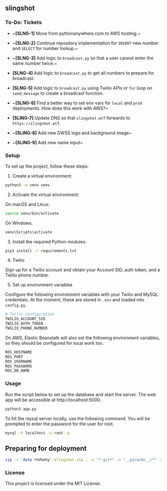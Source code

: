 ## slingshot

### To-Do: Tickets 

- ~**[SLNG-1]** Move from pythonanywhere.com to AWS hosting.~

- ~**[SLNG-2]** Continue repository implementation for `INSERT` new number and `SELECT` for number lookup.~

- ~**[SLNG-3]** Add logic to `broadcast.py` so that a user cannot enter the same number twice.~

- **[SLNG-4]** Add logic to `broadcast.py` to get all numbers to prepare for broadcast. 

- **[SLNG-5]** Add logic to `broadcast.py` using Twilio APIs or `for` loop on `send_message` to create a broadcast function.

- ~**[SLNG-6]** Find a better way to set env vars for `local` and `prod` deployments. How does this work with AWS?~

- **[SLING-7]** Update DNS so that `slingshot.wtf` forwards to `https://slingshot.wtf`. 

- ~**[SLING-8]** Add new DWSS logo and background image~

- ~**[SLING-9]** Add new name input~


### Setup
To set up the project, follow these steps:

1. Create a virtual environment:

```zsh
python3 -m venv venv
```

2. Activate the virtual environment:

On macOS and Linux:
```zsh
source venv/bin/activate
```

On Windows:
```zsh
venv\Scripts\activate
```

3. Install the required Python modules:

```zsh
pip3 install -r requirements.txt
```

4. Twilio 

Sign up for a Twilio account and obtain your Account SID, auth token, and a Twilio phone number.

5. Set up environment variables

Configure the following environment variables with your Twilio and MySQL credentials. At the moment, these are stored in `.env` and loaded into `config.py`. 

```python
# Twilio configuration
TWILIO_ACCOUNT_SID
TWILIO_AUTH_TOKEN
TWILIO_PHONE_NUMBER
```

On AWS, Elastic Beanstalk will also set the following environment variables, so they should be configured for local work too.
```python
RDS_HOSTNAME
RDS_PORT
RDS_USERNAME
RDS_PASSWORD
RDS_DB_NAME
```


### Usage
Run the script below to set up the database and start the server.  The web app will be accessible at http://localhost:5000.

```zsh
python3 app.py
```

To hit the mysql server locally, use the following command. You will be prompted to enter the password for the user for root.

```zsh
mysql -h localhost -u root -p
```

## Preparing for deployment
```zsh
zip -r `date +%d%m%y`-slingshot.zip . -x "*.git*" -x "__pycache__/*" -x "*.env" -x "*.vscode*" -x "venv/*"
```

### License
This project is licensed under the MIT License.